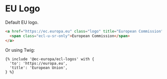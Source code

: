 # EU Logo

Default EU logo.

```html
<a href="https://ec.europa.eu" class="logo" title="European Commission">
  <span class="ecl-u-sr-only">European Commission</span>
</a>
```

Or using Twig:

```twig
{% include '@ec-europa/ecl-logos' with {
  'to': 'https://europa.eu',
  'title': 'European Union',
} %}
```
